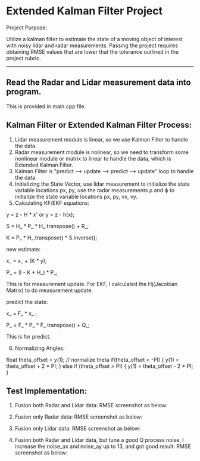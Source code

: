 # Extended Kalman Filter Project 
Project Purpose:

Utilize a kalman filter to estimate the state of a moving object of interest with noisy lidar and radar measurements. Passing the project requires obtaining RMSE values that are lower that the tolerance outlined in the project rubric. 

---

## Read the Radar and Lidar measurement data into program.

This is provided in main.cpp file.

## Kalman Filter or Extended Kalman Filter Process:

1. Lidar measurement module is linear, so we use Kalman Filter to handle the data.
2. Radar measurement module is nolinear, so we need to transform some nonlinear module or matrix to linear to handle the data, which is Extended Kalman Filter.
3. Kalman Filter is "predict --> update --> predict --> update" loop to handle the data.
4. Initializing the State Vector, use lidar measurement to initialize the state variable locations px, py, use the radar measurements ρ and ϕ to initialize the state variable locations px, p​y, vx, vy.
5. Calculating KF/EKF equations:

y = z - H * x' or y = z - h(x);

S = H_ * P_ * H_.transpose() + R_;

K = P_ * H_.transpose() * S.inverse();

new estimate:

x_ = x_ + (K * y);

P_ = (I - K * H_) * P_;

This is for measurement update. For EKF, I calculated the Hj(Jacobian Matrix) to do measurement update.

predict the state:

x_ = F_ * x_ ;

P_ = F_ * P_ * F_.transpose() + Q_;

This is for predict.

6. Normalizing Angles:

  float theta_offset = y(1);
  // normalize theta
  if(theta_offset < -PI) {
      y(1) = theta_offset + 2 * PI;
  }
  else if (theta_offset > PI) {
      y(1) = theta_offset - 2 * PI;
  }

## Test Implementation:

1. Fusion both Radar and Lidar data:
RMSE screenshot as below:


2. Fusion only Radar data:
RMSE screenshot as below:


3. Fusion only Lidar data:
RMSE screenshot as below:


4. Fusion both Radar and Lidar data, but tune a good Q process noise, I increase the noise_ax and noise_ay  up to 13, and got good result:
RMSE screenshot as below:

